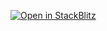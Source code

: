 [![Open in StackBlitz](https://developer.stackblitz.com/img/open_in_stackblitz.svg)](https://stackblitz.com/fork/github/baitando/dhbw-web/tree/master/01d_css/uebung-1/result?file=index.html&terminal=stackblitz&title=Aufgabe%201%20Modul%201d%20%28CSS%29)
